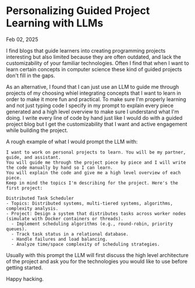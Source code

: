Personalizing Guided Project Learning with LLMs
===============================================

Feb 02, 2025

I find blogs that guide learners into creating programming projects interesting but also limited because they are often outdated, and lack the customizability of your familiar technologies. Often I find that when I want to learn certain concepts in computer science these kind of guided projects don't fill in the gaps. 

As an alternative, I found that I can just use an LLM to guide me through projects of my choosing whiel integrating concepts that I want to learn in order to make it more fun and practical. To make sure I'm properly learning and not just typing code I specify in my prompt to explain every piece generated and a high level overview to make sure I understand what I'm doing. I write every line of code by hand just like I would do with a guided project blog but I get the customizability that I want and active engagement while building the project.

A rough example of what I would prompt the LLM with:
```
I want to work on personal projects to learn. You will be my partner, guide, and assistant. 
You will guide me through the project piece by piece and I will write the code manually by hand so I can learn. 
You will explain the code and give me a high level overview of each piece. 
Keep in mind the topics I'm describing for the project. Here's the first project:

Distributed Task Scheduler
- Topics: Distributed systems, multi-tiered systems, algorithms, complexity analysis.
- Project: Design a system that distributes tasks across worker nodes (simulate with Docker containers or threads). 
  - Implement scheduling algorithms (e.g., round-robin, priority queues).
  - Track task status in a relational database.
  - Handle failures and load balancing.
  - Analyze time/space complexity of scheduling strategies.
```

Usually with this prompt the LLM will first discuss the high level architecture of the project and ask you for the technologies you would like to use before getting started.

Happy hacking.